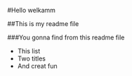 #Hello welkamm

##This is my readme file

###You gonna find from this readme file
* This list
* Two titles
* And creat fun
